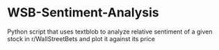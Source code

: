 # WSB-Sentiment-Analysis
Python script that uses textblob to analyze relative sentiment of a given stock in r/WallStreetBets and plot it against its price
